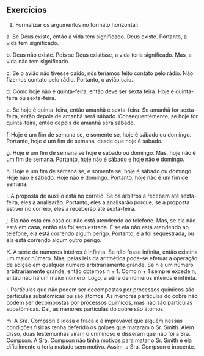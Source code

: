 ## Exercícios

1. Formalizar os argumentos no formato horizontal:

a. Se Deus existe, então a vida tem significado. Deus existe. Portanto, a vida tem significado.

b. Deus não existe. Pois se Deus existisse, a vida teria significado. Mas, a vida não tem significado.

c. Se o avião não tivesse caído, nós teríamos feito contato pelo rádio. Não fizemos contato pelo rádio. Portanto, o avião caiu.

d. Como hoje não é quinta-feira, então deve ser sexta feira. Hoje é quinta-feira ou sexta-feira.

e. Se hoje é quinta-feira, então amanhã é sexta-feira. Se amanhã for sexta-feira, então depois de amanhã será sábado. Consequentemente, se hoje for quinta-feira, então depois de amanhã será sábado.

f. Hoje é um fim de semana se, e somente se, hoje é sábado ou domingo. Portanto, hoje é um fim de semana, desde que hoje é sábado.

g. Hoje é um fim de semana se hoje é sábado ou domingo. Mas, hoje não é um fim de semana. Portanto, hoje não é sábado e hoje não é domingo.

h. Hoje é um fim de semana se, e somente se, hoje é sábado ou domingo. Hoje não é sábado. Hoje não é domingo. Portanto, hoje não é um fim de semana.

i. A proposta de auxílio está no correio. Se os árbitros a recebem até sexta-feira, eles a analisarão. Portanto, eles a analisarão porque, se a proposta estiver no correio, eles a receberão até sexta-feira.

j. Ela não está em casa ou não está atendendo ao telefone. Mas, se ela não está em casa, então ela foi sequestrada. E se ela não está atendendo ao telefone, ela está correndo algum perigo. Portanto, ela foi sequestrada, ou ela está correndo algum outro perigo.

K. A série de números inteiros é infinita. Se não fosse infinita, então existiria um maior número. Mas, pelas leis da aritmética pode-se efetuar a operação de adição em qualquer número arbitrariamente grande. Se n é um número arbitrariamente grande, então obtemos n + 1. Como n + 1 sempre excede n, então não há um maior número. Logo, a série de números inteiros é infinita.

l. Partículas que não podem ser decompostas por processos químicos são particúlas subatômicas ou são átomos. As menores partículas do
cobre não podem ser decompostas por processos químicos, mas não são partículas subatômicas. Daí, as menores partículas do cobre são
átomos.

m. A Sra. Compson é idosa e fraca e é improvável que alguém nessas condições físicas tenha deferido os golpes que mataram o Sr. Smith.
Além disso, duas testemunhas viram o criminoso e disseram que não foi a Sra. Compson. A Sra. Compson não tinha motivos para matar o 
Sr. Smith e ela dificilmente o teria matado sem motivo. Assim, a Sra. Compson é inocente.

